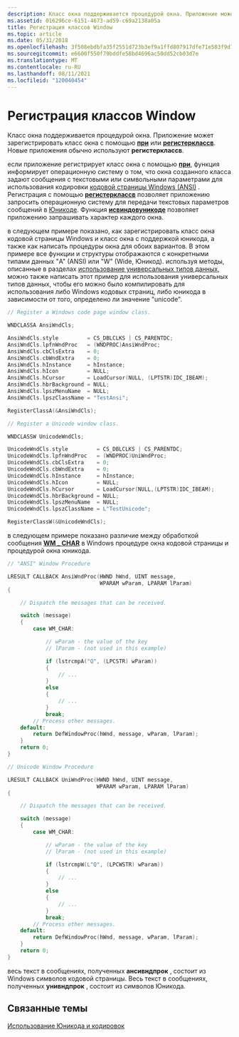 ```yaml
---
description: Класс окна поддерживается процедурой окна. Приложение может зарегистрировать класс окна с помощью при или Регистерклассв. Новые приложения обычно используют Регистерклассв.
ms.assetid: 016296ce-6151-4673-ad59-c69a2138a05a
title: Регистрация классов Window
ms.topic: article
ms.date: 05/31/2018
ms.openlocfilehash: 3f508ebdbfa35f2551d723b3ef9a1ffd807917dfe71e503f9d77b2e8fdb136f2
ms.sourcegitcommit: e6600f550f79bddfe58bd4696ac50dd52cb03d7e
ms.translationtype: MT
ms.contentlocale: ru-RU
ms.lasthandoff: 08/11/2021
ms.locfileid: "120040454"
---
```

# <a name="registering-window-classes"></a>Регистрация классов Window

Класс окна поддерживается процедурой окна. Приложение может зарегистрировать класс окна с помощью [**при**](/windows/win32/api/winuser/nf-winuser-registerclassa) или [**регистерклассв**](/windows/win32/api/winuser/nf-winuser-registerclassa). Новые приложения обычно используют **регистерклассв**.

если приложение регистрирует класс окна с помощью [**при**](/windows/win32/api/winuser/nf-winuser-registerclassa), функция информирует операционную систему о том, что окна созданного класса задают сообщения с текстовыми или символьными параметрами для использования кодировки [кодовой страницы Windows (ANSI)](code-pages.md) . Регистрация с помощью [**регистерклассв**](/windows/win32/api/winuser/nf-winuser-registerclassa) позволяет приложению запросить операционную систему для передачи текстовых параметров сообщений в [Юникоде](unicode.md). Функция [**исвиндовуникоде**](/windows/win32/api/winuser/nf-winuser-iswindowunicode) позволяет приложению запрашивать характер каждого окна.

в следующем примере показано, как зарегистрировать класс окна кодовой страницы Windows и класс окна с поддержкой юникода, а также как написать процедуры окна для обоих вариантов. В этом примере все функции и структуры отображаются с конкретными типами данных "A" (ANSI) или "W" (Wide, Юникод). используя методы, описанные в разделах [использование универсальных типов данных](using-generic-data-types.md), можно также написать этот пример для использования универсальных типов данных, чтобы его можно было компилировать для использования либо Windows кодовых страниц, либо юникода в зависимости от того, определено ли значение "unicode".


```C++
// Register a Windows code page window class.

WNDCLASSA AnsiWndCls;

AnsiWndCls.style         = CS_DBLCLKS | CS_PARENTDC;
AnsiWndCls.lpfnWndProc   = (WNDPROC)AnsiWndProc;
AnsiWndCls.cbClsExtra    = 0;
AnsiWndCls.cbWndExtra    = 0;
AnsiWndCls.hInstance     = hInstance;
AnsiWndCls.hIcon         = NULL;
AnsiWndCls.hCursor       = LoadCursor(NULL, (LPTSTR)IDC_IBEAM);
AnsiWndCls.hbrBackground = NULL;
AnsiWndCls.lpszMenuName  = NULL;
AnsiWndCls.lpszClassName = "TestAnsi";

RegisterClassA(&AnsiWndCls);

// Register a Unicode window class.

WNDCLASSW UnicodeWndCls;

UnicodeWndCls.style         = CS_DBLCLKS | CS_PARENTDC;
UnicodeWndCls.lpfnWndProc   = (WNDPROC)UniWndProc;
UnicodeWndCls.cbClsExtra    = 0;
UnicodeWndCls.cbWndExtra    = 0;
UnicodeWndCls.hInstance     = hInstance;
UnicodeWndCls.hIcon         = NULL;
UnicodeWndCls.hCursor       = LoadCursor(NULL,(LPTSTR)IDC_IBEAM);
UnicodeWndCls.hbrBackground = NULL;
UnicodeWndCls.lpszMenuName  = NULL;
UnicodeWndCls.lpszClassName = L"TestUnicode";

RegisterClassW(&UnicodeWndCls);
```



в следующем примере показано различие между обработкой сообщения [**WM \_ CHAR**](../inputdev/wm-char.md) в Windows процедуре окна кодовой страницы и процедурой окна юникода.


```C++
// "ANSI" Window Procedure

LRESULT CALLBACK AnsiWndProc(HWND hWnd, UINT message,
                             WPARAM wParam, LPARAM lParam)
{

    // Dispatch the messages that can be received.

    switch (message)
    {
        case WM_CHAR:

            // wParam - the value of the key
            // lParam - (not used in this example)

            if (lstrcmpA("Q", (LPCSTR) wParam))
            {
                // ...
            }
            else
            {
                // ...
            }
            break;
        // Process other messages.
    default:
        return DefWindowProc(hWnd, message, wParam, lParam);
    }
    return 0;
}

// Unicode Window Procedure

LRESULT CALLBACK UniWndProc(HWND hWnd, UINT message,
                            WPARAM wParam, LPARAM lParam)
{

    // Dispatch the messages that can be received.

    switch (message)
    {
        case WM_CHAR:

            // wParam - the value of the key
            // lParam - (not used in this example)

            if (lstrcmpW(L"Q", (LPCWSTR) wParam))
            {
                // ...
            }
            else
            {
                // ...
            }
            break;
        // Process other messages.
    default:
        return DefWindowProc(hWnd, message, wParam, lParam);
    }
    return 0;
}
```



весь текст в сообщениях, полученных **ансивндпрок** , состоит из Windows символов кодовой страницы. Весь текст в сообщениях, полученных **унивндпрок** , состоит из символов Юникода.

## <a name="related-topics"></a>Связанные темы

<dl> <dt>

[Использование Юникода и кодировок](using-unicode-and-character-sets.md)
</dt> </dl>

 

 
